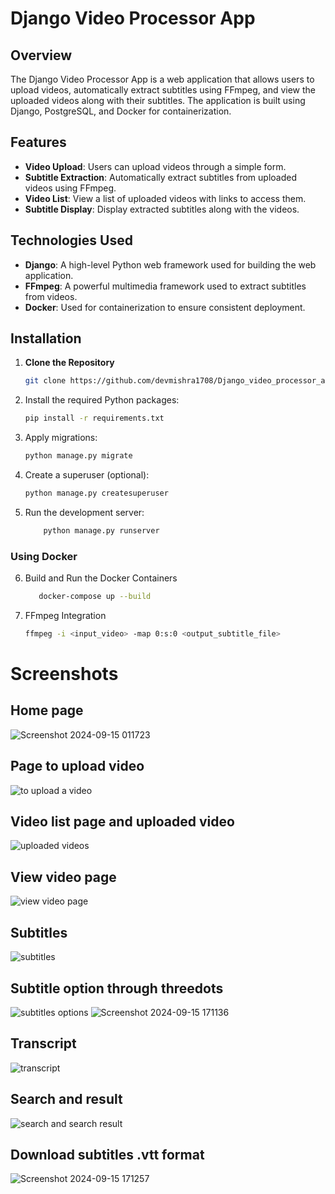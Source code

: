 # Django Video Processor App

## Overview

The Django Video Processor App is a web application that allows users to upload videos, automatically extract subtitles using FFmpeg, and view the uploaded videos along with their subtitles. The application is built using Django, PostgreSQL, and Docker for containerization.

## Features

- **Video Upload**: Users can upload videos through a simple form.
- **Subtitle Extraction**: Automatically extract subtitles from uploaded videos using FFmpeg.
- **Video List**: View a list of uploaded videos with links to access them.
- **Subtitle Display**: Display extracted subtitles along with the videos.

## Technologies Used

- **Django**: A high-level Python web framework used for building the web application.
- **FFmpeg**: A powerful multimedia framework used to extract subtitles from videos.
- **Docker**: Used for containerization to ensure consistent deployment.

## Installation

1. **Clone the Repository**

   ```bash
   git clone https://github.com/devmishra1708/Django_video_processor_app.git
2. Install the required Python packages:

   ```bash
   pip install -r requirements.txt
3. Apply migrations:
    ```bash
    python manage.py migrate
4. Create a superuser (optional):
   ```bash
   python manage.py createsuperuser
5. Run the development server:
   ```bash
       python manage.py runserver

### Using Docker
6. Build and Run the Docker Containers

      ```bash
         docker-compose up --build
7. FFmpeg Integration
      ```bash
      ffmpeg -i <input_video> -map 0:s:0 <output_subtitle_file>

# Screenshots
## Home page
![Screenshot 2024-09-15 011723](https://github.com/user-attachments/assets/304c9a92-5dd8-4697-9ced-5cb9c875702f)
## Page to upload video
![to upload a video ](https://github.com/user-attachments/assets/c5ef8f94-5628-4cc1-b332-b8f4a7658bf9)
## Video list page and uploaded video
![uploaded videos](https://github.com/user-attachments/assets/92727b37-39c4-4fde-8e42-daf7b21ad179)
## View video page
![view video page](https://github.com/user-attachments/assets/4f7f4cba-d45e-4b64-bb81-26bc28816066)
## Subtitles
![subtitles](https://github.com/user-attachments/assets/1d21d3d1-30a1-4091-8a50-71aac1e899df)
## Subtitle option through threedots
![subtitles options](https://github.com/user-attachments/assets/723a2fc3-e247-4f58-9317-9634c2197fa8)
![Screenshot 2024-09-15 171136](https://github.com/user-attachments/assets/57b0726f-c2b1-48fe-a82c-86af39dda8fe)
## Transcript
![transcript](https://github.com/user-attachments/assets/28be411b-6b6a-4e16-9089-4ca8c4bd3423)
## Search and result 
![search and search result](https://github.com/user-attachments/assets/58fc566e-318f-4bca-a94f-0f8f9df8b359)
## Download subtitles .vtt format
![Screenshot 2024-09-15 171257](https://github.com/user-attachments/assets/304a9fb6-260d-466d-b0c7-c6ab90d86553)







